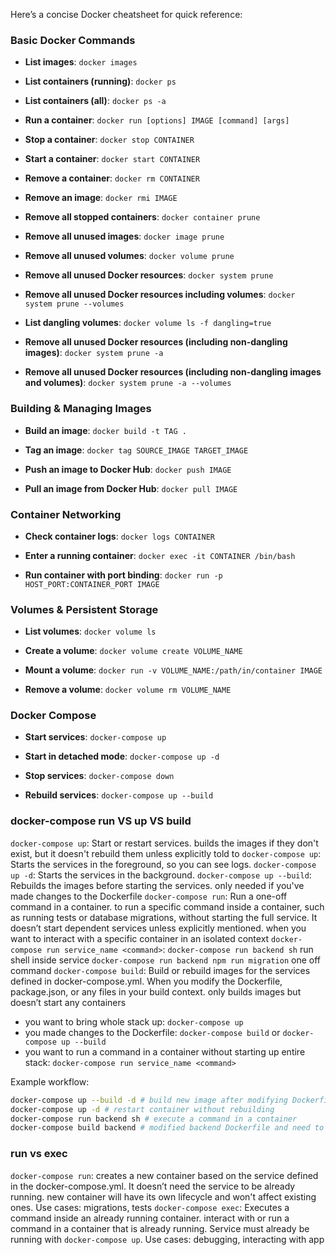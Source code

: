 Here’s a concise Docker cheatsheet for quick reference:

### **Basic Docker Commands**
- **List images**:
  `docker images`

- **List containers (running)**:
  `docker ps`

- **List containers (all)**:
  `docker ps -a`

- **Run a container**:
  `docker run [options] IMAGE [command] [args]`

- **Stop a container**:
  `docker stop CONTAINER`

- **Start a container**:
  `docker start CONTAINER`

- **Remove a container**:
  `docker rm CONTAINER`

- **Remove an image**:
  `docker rmi IMAGE`

- **Remove all stopped containers**:
  `docker container prune`

- **Remove all unused images**:
  `docker image prune`

- **Remove all unused volumes**:
  `docker volume prune`

- **Remove all unused Docker resources**:
  `docker system prune`

- **Remove all unused Docker resources including volumes**:
  `docker system prune --volumes`

- **List dangling volumes**:
  `docker volume ls -f dangling=true`

- **Remove all unused Docker resources (including non-dangling images)**:
  `docker system prune -a`

- **Remove all unused Docker resources (including non-dangling images and volumes)**:
  `docker system prune -a --volumes`

### **Building & Managing Images**
- **Build an image**:
  `docker build -t TAG .`

- **Tag an image**:
  `docker tag SOURCE_IMAGE TARGET_IMAGE`

- **Push an image to Docker Hub**:
  `docker push IMAGE`

- **Pull an image from Docker Hub**:
  `docker pull IMAGE`

### **Container Networking**
- **Check container logs**:
  `docker logs CONTAINER`

- **Enter a running container**:
  `docker exec -it CONTAINER /bin/bash`

- **Run container with port binding**:
  `docker run -p HOST_PORT:CONTAINER_PORT IMAGE`

### **Volumes & Persistent Storage**
- **List volumes**:
  `docker volume ls`

- **Create a volume**:
  `docker volume create VOLUME_NAME`

- **Mount a volume**:
  `docker run -v VOLUME_NAME:/path/in/container IMAGE`

- **Remove a volume**:
  `docker volume rm VOLUME_NAME`

### **Docker Compose**
- **Start services**:
  `docker-compose up`

- **Start in detached mode**:
  `docker-compose up -d`

- **Stop services**:
  `docker-compose down`

- **Rebuild services**:
  `docker-compose up --build`


### docker-compose run VS up VS build

`docker-compose up`: Start or restart services. builds the images if they don't exist, but it doesn't rebuild them unless explicitly told to
  `docker-compose up`: Starts the services in the foreground, so you can see logs.
  `docker-compose up -d`: Starts the services in the background.
  `docker-compose up --build`: Rebuilds the images before starting the services. only needed if you've made changes to the Dockerfile
`docker-compose run`: Run a one-off command in a container. to run a specific command inside a container, such as running tests or database migrations, without starting the full service. It doesn’t start dependent services unless explicitly mentioned. when you want to interact with a specific container in an isolated context
  `docker-compose run service_name <command>`:
    `docker-compose run backend sh` run shell inside service
    `docker-compose run backend npm run migration` one off command
`docker-compose build`: Build or rebuild images for the services defined in docker-compose.yml. When you modify the Dockerfile, package.json, or any files in your build context. only builds images but doesn’t start any containers

- you want to bring whole stack up: `docker-compose up`
- you made changes to the Dockerfile: `docker-compose build` or `docker-compose up --build`
- you want to run a command in a container without starting up entire stack: `docker-compose run service_name <command>`

Example workflow:

```bash
docker-compose up --build -d # build new image after modifying Dockerfile
docker-compose up -d # restart container without rebuilding
docker-compose run backend sh # execute a command in a container
docker-compose build backend # modified backend Dockerfile and need to rebuild image
```

### run vs exec

`docker-compose run`: creates a new container based on the service defined in the docker-compose.yml. It doesn’t need the service to be already running. new container will have its own lifecycle and won't affect existing ones. Use cases: migrations, tests
`docker-compose exec`: Executes a command inside an already running container. interact with or run a command in a container that is already running. Service must already be running with `docker-compose up`. Use cases: debugging, interacting with app